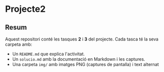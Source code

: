 # Projecte2

## Resum
Aquest repositori conté les tasques **2** i **3** del projecte. Cada tasca té la seva carpeta amb:
- Un `README.md` que explica l'activitat.
- Un `solucio.md` amb la documentació en Markdown i les captures.
- Una carpeta `img/` amb imatges PNG (captures de pantalla) i text alternat
